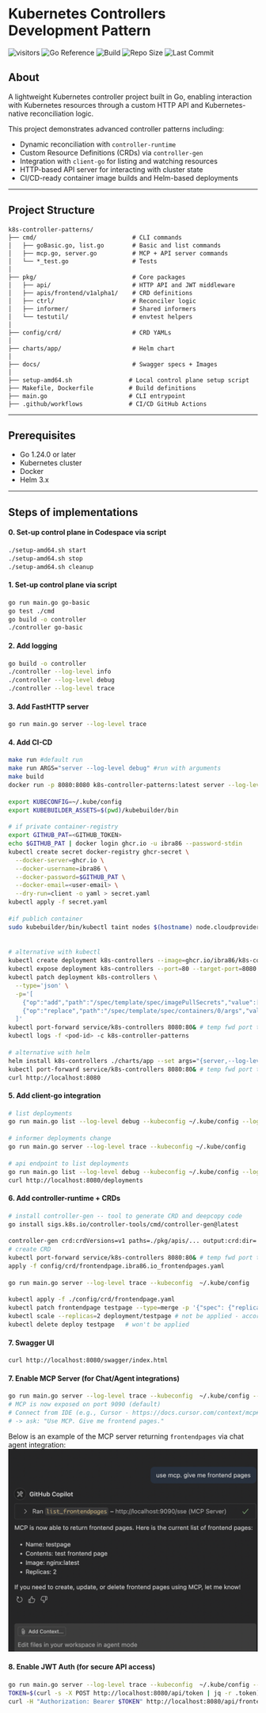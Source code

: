 # Kubernetes Controllers Development Pattern

![visitors](https://visitor-badge.laobi.icu/badge?page_id=ibra86.k8s-controller-patterns)
![Go Reference](https://img.shields.io/badge/go-reference-blue?logo=go)
![Build](https://github.com/ibra86/k8s-controller-patterns/actions/workflows/ci.yml/badge.svg)
![Repo Size](https://img.shields.io/github/repo-size/ibra86/k8s-controller-patterns)
![Last Commit](https://img.shields.io/github/last-commit/ibra86/k8s-controller-patterns)

## About

A lightweight Kubernetes controller project built in Go, enabling interaction with Kubernetes resources through a custom HTTP API and Kubernetes-native reconciliation logic.

This project demonstrates advanced controller patterns including:

- Dynamic reconciliation with `controller-runtime`
- Custom Resource Definitions (CRDs) via `controller-gen`
- Integration with `client-go` for listing and watching resources
- HTTP-based API server for interacting with cluster state
- CI/CD-ready container image builds and Helm-based deployments

---

## Project Structure

```text
k8s-controller-patterns/
├── cmd/                           # CLI commands
│   ├── goBasic.go, list.go        # Basic and list commands
│   ├── mcp.go, server.go          # MCP + API server commands
│   └── *_test.go                  # Tests
│
├── pkg/                           # Core packages
│   ├── api/                       # HTTP API and JWT middleware
│   ├── apis/frontend/v1alpha1/    # CRD definitions
│   ├── ctrl/                      # Reconciler logic
│   ├── informer/                  # Shared informers
│   └── testutil/                  # envtest helpers
│
├── config/crd/                    # CRD YAMLs
│
├── charts/app/                    # Helm chart
│
├── docs/                          # Swagger specs + Images
│
├── setup-amd64.sh                # Local control plane setup script
├── Makefile, Dockerfile          # Build definitions
├── main.go                       # CLI entrypoint
├── .github/workflows             # CI/CD GitHub Actions
```

---

## Prerequisites

- Go 1.24.0 or later
- Kubernetes cluster
- Docker
- Helm 3.x

---

## Steps of implementations

#### 0. Set-up control plane in Codespace via script

```bash
./setup-amd64.sh start
./setup-amd64.sh stop
./setup-amd64.sh cleanup
```

#### 1. Set-up control plane via script

```bash
go run main.go go-basic
go test ./cmd
go build -o controller
./controller go-basic
```

#### 2. Add logging

```bash
go build -o controller
./controller --log-level info
./controller --log-level debug
./controller --log-level trace
```

#### 3. Add FastHTTP server

```bash
go run main.go server --log-level trace
```

#### 4. Add CI-CD

```bash
make run #default run
make run ARGS="server --log-level debug" #run with arguments
make build
docker run -p 8080:8080 k8s-controller-patterns:latest server --log-level debug

export KUBECONFIG=~/.kube/config
export KUBEBUILDER_ASSETS=$(pwd)/kubebuilder/bin

# if private container-registry
export GITHUB_PAT=<GITHUB_TOKEN>
echo $GITHUB_PAT | docker login ghcr.io -u ibra86 --password-stdin
kubectl create secret docker-registry ghcr-secret \
  --docker-server=ghcr.io \
  --docker-username=ibra86 \
  --docker-password=$GITHUB_PAT \
  --docker-email=<user-email> \
  --dry-run=client -o yaml > secret.yaml
kubectl apply -f secret.yaml

#if publich container
sudo kubebuilder/bin/kubectl taint nodes $(hostname) node.cloudprovider.kubernetes.io/uninitialized=true:NoSchedule


# alternative with kubectl
kubectl create deployment k8s-controllers --image=ghcr.io/ibra86/k8s-controller-patterns:latest
kubectl expose deployment k8s-controllers --port=80 --target-port=8080 # creates a service
kubectl patch deployment k8s-controllers \
  --type='json' \
  -p='[
    {"op":"add","path":"/spec/template/spec/imagePullSecrets","value":[{"name":"ghcr-secret"}]},
    {"op":"replace","path":"/spec/template/spec/containers/0/args","value":["server","--log-level","debug"]}
  ]'
kubectl port-forward service/k8s-controllers 8080:80& # temp fwd port to a pod
kubectl logs -f <pod-id> -c k8s-controller-patterns

# alternative with helm
helm install k8s-controllers ./charts/app --set args="{server,--log-level,debug}"
kubectl port-forward service/k8s-controllers 8080:80& # temp fwd port to a pod
curl http://localhost:8080
```

#### 5. Add client-go integration

```bash
# list deployments
go run main.go list --log-level debug --kubeconfig ~/.kube/config --log-level debug

# informer deployments change
go run main.go server --log-level trace --kubeconfig ~/.kube/config

# api endpoint to list deployments
go run main.go list --log-level debug --kubeconfig ~/.kube/config --log-level
curl http://localhost:8080/deployments
```

#### 6. Add controller-runtime + CRDs

```bash
# install controller-gen -- tool to generate CRD and deepcopy code
go install sigs.k8s.io/controller-tools/cmd/controller-gen@latest

controller-gen crd:crdVersions=v1 paths=./pkg/apis/... output:crd:dir=./config/crd object paths=./pkg/apis/...
# create CRD
kubectl port-forward service/k8s-controllers 8080:80& # temp fwd port to a pod
apply -f config/crd/frontendpage.ibra86.io_frontendpages.yaml

go run main.go server --log-level trace --kubeconfig  ~/.kube/config

kubectl apply -f ./config/crd/frontendpage.yaml
kubectl patch frontendpage testpage --type=merge -p '{"spec": {"replicas": 3}}'
kubectl scale --replicas=2 deployment/testpage # not be applied - according to the state of reconcile.loop
kubectl delete deploy testpage   # won't be applied
```

#### 7. Swagger UI

```bash
curl http://localhost:8080/swagger/index.html
```

#### 7. Enable MCP Server (for Chat/Agent integrations)

```bash
go run main.go server --log-level trace --kubeconfig  ~/.kube/config --enable-mcp
# MCP is now exposed on port 9090 (default)
# Connect from IDE (e.g., Cursor - https://docs.cursor.com/context/mcp#using-mcp-json)
# -> ask: "Use MCP. Give me frontend pages."
```

Below is an example of the MCP server returning `frontendpages` via chat agent integration:
![MCP FrontendPages Response](docs/images/mcp-frontendpages.png)

#### 8. Enable JWT Auth (for secure API access)

```bash
go run main.go server --log-level trace --kubeconfig  ~/.kube/config --enable-leader-election=0 --jwt-secret "my-secret"
TOKEN=$(curl -s -X POST http://localhost:8080/api/token | jq -r .token)
curl -H "Authorization: Bearer $TOKEN" http://localhost:8080/api/frontendpages
```
